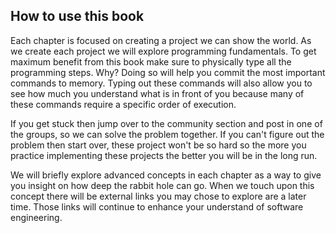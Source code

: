 ## How to use this book
Each chapter is focused on creating a project we can show the world. As we create each project we will explore programming fundamentals. To get maximum benefit from this book make sure to physically type all the programming steps. Why? Doing so will help you commit the most important commands to memory. Typing out these commands will also allow you to see how much you understand what is in front of you because many of these commands require a specific order of execution. 

If you get stuck then jump over to the community section and post in one of the groups, so we can solve the problem together. If you can't figure out the problem then start over, these project won't be so hard so the more you practice implementing these projects the better you will be in the long run. 

We will briefly explore advanced concepts in each chapter as a way to give you insight on how deep the rabbit hole can go. When we touch upon this concept there will be external links you may chose to explore are a later time. Those links will continue to enhance your understand of software engineering.



